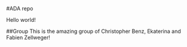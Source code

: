 #ADA repo

Hello world!

##Group
This is the amazing group of Christopher Benz, Ekaterina and Fabien Zellweger!
